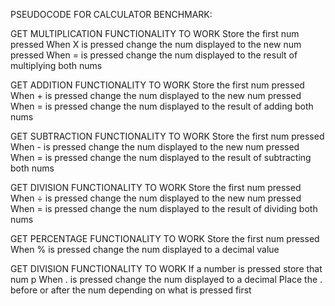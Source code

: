 PSEUDOCODE FOR CALCULATOR BENCHMARK:

GET MULTIPLICATION FUNCTIONALITY TO WORK
  Store the first num pressed
  When X is pressed change the num displayed to the new num pressed
  When = is pressed change the num displayed to the result of multiplying both nums

GET ADDITION FUNCTIONALITY TO WORK
  Store the first num pressed
  When + is pressed change the num displayed to the new num pressed
  When = is pressed change the num displayed to the result of adding both nums

GET SUBTRACTION FUNCTIONALITY TO WORK
  Store the first num pressed 
  When - is pressed change the num displayed to the new num pressed
  When = is pressed change the num displayed to the result of subtracting both nums

GET DIVISION FUNCTIONALITY TO WORK
  Store the first num pressed
  When ÷ is pressed change the num displayed to the new num pressed
  When = is pressed change the num displayed to the result of dividing both nums

GET PERCENTAGE FUNCTIONALITY TO WORK
  Store the first num pressed
  When % is pressed change the num displayed to a decimal value

GET DIVISION FUNCTIONALITY TO WORK
  If a number is pressed store that num p
  When . is pressed change the num displayed to a decimal
  Place the . before or after the num depending on what is pressed first



